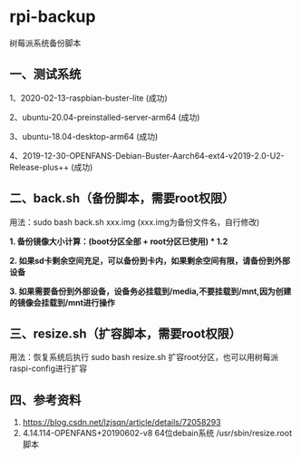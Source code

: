 # rpi-backup

树莓派系统备份脚本 

## 一、测试系统 

   1、2020-02-13-raspbian-buster-lite (成功)
   
   2、ubuntu-20.04-preinstalled-server-arm64 (成功)
   
   3、ubuntu-18.04-desktop-arm64 (成功)
   
   4、2019-12-30-OPENFANS-Debian-Buster-Aarch64-ext4-v2019-2.0-U2-Release-plus++ (成功)
   
## 二、back.sh（备份脚本，需要root权限） 

   用法：sudo bash back.sh xxx.img  (xxx.img为备份文件名，自行修改)

   **1. 备份镜像大小计算：(boot分区全部 + root分区已使用) * 1.2**
   
   **2. 如果sd卡剩余空间充足，可以备份到卡内，如果剩余空间有限，请备份到外部设备**
   
   **3. 如果需要备份到外部设备，设备务必挂载到/media,不要挂载到/mnt,因为创建的镜像会挂载到/mnt进行操作**
   
## 三、resize.sh（扩容脚本，需要root权限） 

   用法：恢复系统后执行 sudo bash resize.sh 扩容root分区，也可以用树莓派raspi-config进行扩容
   
## 四、参考资料  
   1. https://blog.csdn.net/lzjsqn/article/details/72058293  
   2. 4.14.114-OPENFANS+20190602-v8 64位debain系统 /usr/sbin/resize.root  脚本 
